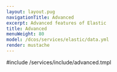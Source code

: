 ```yaml
---
layout: layout.pug
navigationTitle: Advanced
excerpt: Advanced features of Elastic
title: Advanced
menuWeight: 80
model: /dcos/services/elastic/data.yml
render: mustache
---
```


#include /services/include/advanced.tmpl
